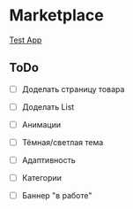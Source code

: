 # Marketplace

<a href="https://mordvintsevmv.github.io/marketplace" target="_blank">Test App</a>

## ToDo

- [ ] Доделать страницу товара

- [ ] Доделать List

- [ ] Анимации

- [ ] Тёмная/светлая тема
- [ ] Адаптивность
- [ ] Категории
- [ ] Баннер "в работе"